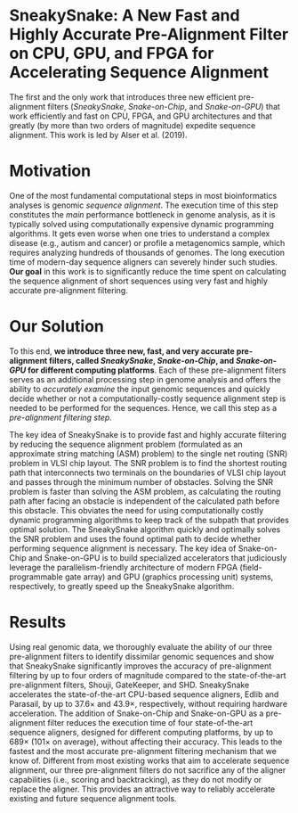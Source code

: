# SneakySnake: A New Fast and Highly Accurate Pre-Alignment Filter on CPU, GPU, and FPGA for Accelerating Sequence Alignment
The first and the only work that introduces three new efficient pre-alignment filters (*SneakySnake*, *Snake-on-Chip*, and *Snake-on-GPU*) that work efficiently and fast on CPU, FPGA, and GPU architectures and that greatly (by more than two orders of magnitude) expedite sequence alignment. This work is led by Alser et al. (2019).

# Motivation
One of the most fundamental computational steps in most bioinformatics analyses is genomic *sequence alignment*. The execution time of this step constitutes the *main* performance bottleneck in genome analysis, as it is typically solved using computationally expensive dynamic programming algorithms. It gets even worse when one tries to understand a complex disease (e.g., autism and cancer) or profile a metagenomics sample, which requires analyzing hundreds of thousands of genomes. The long execution time of modern-day sequence aligners can severely hinder such studies. **Our goal** in this work is to significantly reduce the time spent on calculating the sequence alignment of short sequences using very fast and highly accurate pre-alignment filtering. 

# Our Solution
To this end, **we introduce three new, fast, and very accurate pre-alignment filters, called *SneakySnake*, *Snake-on-Chip*, and *Snake-on-GPU* for different computing platforms**. Each of these pre-alignment filters serves as an additional processing step in genome analysis and offers the ability to *accurately examine* the input genomic sequences and quickly decide whether or not a computationally-costly sequence alignment step is needed to be performed for the sequences. Hence, we call this step as a *pre-alignment filtering step*. 

The key idea of SneakySnake is to provide fast and highly accurate filtering by reducing the sequence alignment problem (formulated as an approximate string matching (ASM) problem) to the single net routing (SNR) problem in VLSI chip layout. The SNR problem is to find the shortest routing path that interconnects two terminals on the boundaries of VLSI chip layout and passes through the minimum number of obstacles. Solving the SNR problem is faster than solving the ASM problem, as calculating the routing path after facing an obstacle is independent of the calculated path before this obstacle. This obviates the need for using computationally costly dynamic programming algorithms to keep track of the subpath that provides optimal solution. The SneakySnake algorithm quickly and optimally solves the SNR problem and uses the found optimal path to decide whether performing sequence alignment is necessary. The key idea of Snake-on-Chip and Snake-on-GPU is to build specialized accelerators that judiciously leverage the parallelism-friendly architecture of modern FPGA (field-programmable gate array) and GPU (graphics processing unit) systems, respectively, to greatly speed up the SneakySnake algorithm.

# Results
Using real genomic data, we thoroughly evaluate the ability of our three pre-alignment filters to identify dissimilar genomic sequences and show that SneakySnake significantly improves the accuracy of pre-alignment filtering by up to four orders of magnitude compared to the state-of-the-art pre-alignment filters, Shouji, GateKeeper, and SHD. SneakySnake accelerates the state-of-the-art CPU-based sequence aligners, Edlib and Parasail, by up to 37.6× and 43.9×, respectively, without requiring hardware acceleration. The addition of Snake-on-Chip and Snake-on-GPU as a pre-alignment filter reduces the execution time of four state-of-the-art sequence aligners, designed for different computing platforms, by up to 689× (101× on average), without affecting their accuracy. This leads to the fastest and the most accurate pre-alignment filtering mechanism that we know of. Different from most existing works that aim to accelerate sequence alignment, our three pre-alignment filters do not sacrifice any of the aligner capabilities (i.e., scoring and backtracking), as they do not modify or replace the aligner. This provides an attractive way to reliably accelerate existing and future sequence alignment tools. 
